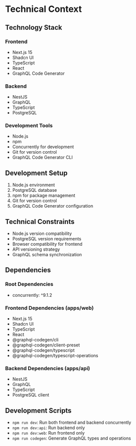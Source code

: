 # Technical Context

## Technology Stack

### Frontend
- Next.js 15
- Shadcn UI
- TypeScript
- React
- GraphQL Code Generator

### Backend
- NestJS
- GraphQL
- TypeScript
- PostgreSQL

### Development Tools
- Node.js
- npm
- Concurrently for development
- Git for version control
- GraphQL Code Generator CLI

## Development Setup
1. Node.js environment
2. PostgreSQL database
3. npm for package management
4. Git for version control
5. GraphQL Code Generator configuration

## Technical Constraints
- Node.js version compatibility
- PostgreSQL version requirements
- Browser compatibility for frontend
- API versioning strategy
- GraphQL schema synchronization

## Dependencies
### Root Dependencies
- concurrently: ^9.1.2

### Frontend Dependencies (apps/web)
- Next.js 15
- Shadcn UI
- TypeScript
- React
- @graphql-codegen/cli
- @graphql-codegen/client-preset
- @graphql-codegen/typescript
- @graphql-codegen/typescript-operations

### Backend Dependencies (apps/api)
- NestJS
- GraphQL
- TypeScript
- PostgreSQL client

## Development Scripts
- `npm run dev`: Run both frontend and backend concurrently
- `npm run dev:api`: Run backend only
- `npm run dev:web`: Run frontend only
- `npm run codegen`: Generate GraphQL types and operations 